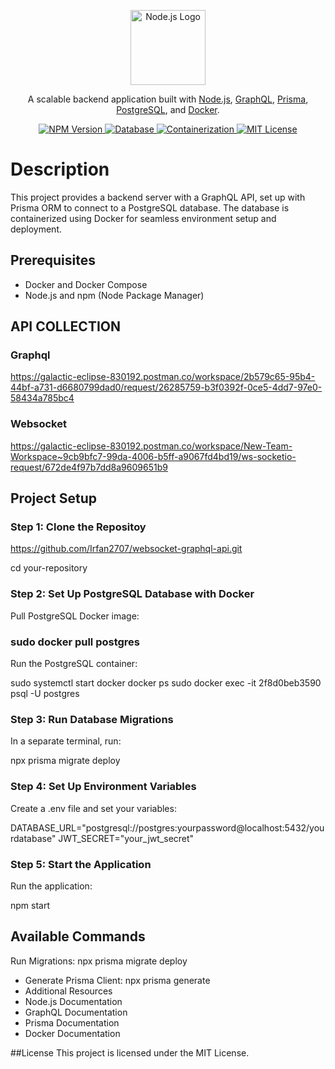 <p align="center">
  <a href="https://nodejs.org/" target="blank">
    <img src="https://nodejs.org/static/images/logos/nodejs-new-pantone-black.svg" width="120" alt="Node.js Logo" />
  </a>
</p>
<p align="center">
  A scalable backend application built with 
  <a href="https://nodejs.org" target="_blank">Node.js</a>, 
  <a href="https://graphql.org/" target="_blank">GraphQL</a>, 
  <a href="https://www.prisma.io/" target="_blank">Prisma</a>, 
  <a href="https://www.postgresql.org/" target="_blank">PostgreSQL</a>, and 
  <a href="https://www.docker.com/" target="_blank">Docker</a>.
</p>
<p align="center">
  <a href="https://www.npmjs.com/package/graphql" target="_blank">
    <img src="https://img.shields.io/npm/v/graphql.svg" alt="NPM Version" />
  </a>
  <a href="https://www.postgresql.org/" target="_blank">
    <img src="https://img.shields.io/badge/database-PostgreSQL-blue" alt="Database" />
  </a>
  <a href="https://www.docker.com/" target="_blank">
    <img src="https://img.shields.io/badge/container-Docker-blue" alt="Containerization" />
  </a>
  <a href="https://github.com/your-repo-name" target="_blank">
    <img src="https://img.shields.io/badge/license-MIT-brightgreen" alt="MIT License" />
  </a>
</p>

# Description
This project provides a backend server with a GraphQL API, set up with Prisma ORM to connect to a PostgreSQL database. The database is containerized using Docker for seamless environment setup and deployment.

## Prerequisites
- Docker and Docker Compose
- Node.js and npm (Node Package Manager)

## API COLLECTION
### Graphql
https://galactic-eclipse-830192.postman.co/workspace/2b579c65-95b4-44bf-a731-d6680799dad0/request/26285759-b3f0392f-0ce5-4dd7-97e0-58434a785bc4
### Websocket
https://galactic-eclipse-830192.postman.co/workspace/New-Team-Workspace~9cb9bfc7-99da-4006-b5ff-a9067fd4bd19/ws-socketio-request/672de4f97b7dd8a9609651b9

## Project Setup

### Step 1: Clone the Repositoy

https://github.com/Irfan2707/websocket-graphql-api.git

cd your-repository

### Step 2: Set Up PostgreSQL Database with Docker
Pull PostgreSQL Docker image:
### sudo docker pull postgres

Run the PostgreSQL container:

sudo systemctl start docker
docker ps
sudo docker exec -it 2f8d0beb3590 psql -U postgres

### Step 3: Run Database Migrations
In a separate terminal, run:

npx prisma migrate deploy

### Step 4: Set Up Environment Variables

Create a .env file and set your variables:

DATABASE_URL="postgresql://postgres:yourpassword@localhost:5432/yourdatabase"
JWT_SECRET="your_jwt_secret"

### Step 5: Start the Application
Run the application:

npm start


## Available Commands

Run Migrations: npx prisma migrate deploy

- Generate Prisma Client: npx prisma generate
- Additional Resources
- Node.js Documentation
- GraphQL Documentation
- Prisma Documentation
- Docker Documentation

##License
This project is licensed under the MIT License.







